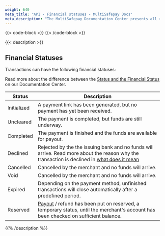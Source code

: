 ```yaml
---
weight: 640
meta_title: "API - Financial statuses - MultiSafepay Docs"
meta_description: "The MultiSafepay Documentation Center presents all relevant information about our Plugins and API. You can also find support pages for Payment Methods, Tools and General Questions as well as the contact details of our Support and Integration Teams."
---
```

{{< code-block >}}
{{< /code-block >}}

{{< description >}}
## Financial Statuses

Transactions can have the following financial statuses:

Read more about the difference between the [Status and the Financial Status](/faq/api/difference-between-status-and-transaction-status) on our Documentation Center.

| Status             | Description                                                                                      |
|------------------|--------------------------------------------------------------------------------------------------|
| Initialized        | A payment link has been generated, but no payment has yet been received.      |
| Uncleared      | The payment is completed, but funds are still underway.                         |
| Completed        | The payment is finished and the funds are available for payout.                |
| Declined         | Rejected by the the issuing bank and no funds will arrive. Read more about the reason why the transaction is declined in [what does it mean](/faq/general/declined-status)                                                               |
| Cancelled        | Cancelled by the merchant and no funds will arrive.
| Void             | Cancelled by the merchant and no funds will arrive.                 |
| Expired          | Depending on the payment method, unfinished transactions will close automatically after a predefined period. |
| Reserved         | [Payout](/faq/getting-started/glossary/#payout) / refund has been put on reserved, a temporary status, until the merchant's account has been checked on sufficient balance. |

{{% /description %}}
